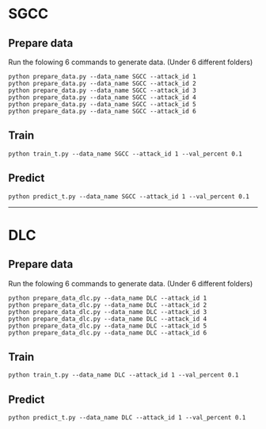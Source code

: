 # SGCC

## Prepare data

Run the folowing 6 commands to generate data. (Under 6 different folders)
```shell
python prepare_data.py --data_name SGCC --attack_id 1
python prepare_data.py --data_name SGCC --attack_id 2
python prepare_data.py --data_name SGCC --attack_id 3
python prepare_data.py --data_name SGCC --attack_id 4
python prepare_data.py --data_name SGCC --attack_id 5
python prepare_data.py --data_name SGCC --attack_id 6
```

## Train

```shell
python train_t.py --data_name SGCC --attack_id 1 --val_percent 0.1
```

## Predict

```shell
python predict_t.py --data_name SGCC --attack_id 1 --val_percent 0.1
```

---

# DLC

## Prepare data

Run the folowing 6 commands to generate data. (Under 6 different folders)
```shell
python prepare_data_dlc.py --data_name DLC --attack_id 1
python prepare_data_dlc.py --data_name DLC --attack_id 2
python prepare_data_dlc.py --data_name DLC --attack_id 3
python prepare_data_dlc.py --data_name DLC --attack_id 4
python prepare_data_dlc.py --data_name DLC --attack_id 5
python prepare_data_dlc.py --data_name DLC --attack_id 6
```

## Train

```shell
python train_t.py --data_name DLC --attack_id 1 --val_percent 0.1
```

## Predict

```shell
python predict_t.py --data_name DLC --attack_id 1 --val_percent 0.1
```